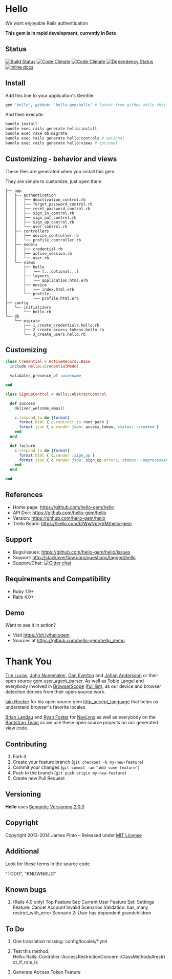 # Hello

We want enjoyable Rails authentication

__This gem is in rapid development, currently in Beta__




## Status

[![Build Status](https://travis-ci.org/hello-gem/hello.svg?branch=master)](https://travis-ci.org/hello-gem/hello) [![Code Climate](https://codeclimate.com/github/hello-gem/hello.png)](https://codeclimate.com/github/hello-gem/hello) [![Code Climate](https://codeclimate.com/github/hello-gem/hello/coverage.png)](https://codeclimate.com/github/hello-gem/hello) [![Dependency Status](https://gemnasium.com/hello-gem/hello.svg)](https://gemnasium.com/hello-gem/hello) [![Inline docs](http://inch-ci.org/github/hello-gem/hello.png?branch=master)](http://inch-ci.org/github/hello-gem/hello)






## Install

Add this line to your application's Gemfile:

```ruby
gem 'hello', github: 'hello-gem/hello' # latest from github while this gem is in rapid development
```

And then execute:

```bash
bundle install
bundle exec rails generate hello:install
bundle exec rake db:migrate
bundle exec rails generate hello:controls # optional
bundle exec rails generate hello:views # optional
```

## Customizing - behavior and views

These files are generated when you install this gem.

They are simple to customize, just open them.

    ├── app
    │   ├── authentication
    │   │   ├── deactivation_control.rb
    │   │   ├── forgot_password_control.rb
    │   │   ├── reset_password_control.rb
    │   │   ├── sign_in_control.rb
    │   │   ├── sign_out_control.rb
    │   │   ├── sign_up_control.rb
    │   │   └── user_control.rb
    │   ├── controllers
    │   │   ├── novice_controller.rb
    │   │   └── profile_controller.rb
    │   ├── models
    │   │   ├── credential.rb
    │   │   ├── active_session.rb
    │   │   └── user.rb
    │   └── views
    │       ├── hello
    │       │   └── [...optional...]
    │       ├── layouts
    │       │   └── application.html.erb
    │       ├── novice
    │       │   └── index.html.erb
    │       └── profile
    │           └── profile.html.erb
    ├── config
    │   └── initializers
    │       └── hello.rb
    └── db
        └── migrate
            ├── 1_create_credentials.hello.rb
            ├── 2_create_access_tokens.hello.rb
            └── 3_create_users.hello.rb








## Customizing

```ruby
class Credential < ActiveRecord::Base
  include Hello::CredentialModel

  validates_presence_of :username

end

class SignUpControl < Hello::AbstractControl

  def success
    deliver_welcome_email!

    c.respond_to do |format|
      format.html { c.redirect_to root_path }
      format.json { c.render json: access_token, status: :created }
    end
  end

  def failure
    c.respond_to do |format|
      format.html { c.render :sign_up }
      format.json { c.render json: sign_up.errors, status: :unprocessable_entity }
    end
  end

end
```







## References

* Home page: https://github.com/hello-gem/hello
* API Doc: https://github.com/hello-gem/hello
* Version: https://github.com/hello-gem/hello
* Trello Board: https://trello.com/b/WwNptyVM/hello-gem

## Support

* Bugs/Issues: https://github.com/hello-gem/hello/issues
* Support: http://stackoverflow.com/questions/tagged/hello
* Support/Chat: [![Gitter chat](https://badges.gitter.im/hello-gem/hello.png)](https://gitter.im/hello-gem/hello)

## Requirements and Compatibility

* Ruby 1.9+
* Rails 4.0+

## Demo

Want to see it in action?

* Visit https://bit.ly/hellogem
* Sources at https://github.com/hello-gem/hello_demo







# Thank You

[Tim Lucas](https://github.com/toolmantim), [John Nunemaker](https://github.com/jnunemaker), [Dan Everton](https://github.com/deverton) and [Johan Andersson](https://github.com/rejeep) or their open source gem [user_agent_parser](https://github.com/toolmantim/user_agent_parser). As well as [Tobie Langel](https://github.com/tobie) and everybody involved in [BrowserScope](http://www.browserscope.org/) ([full list](https://code.google.com/p/browserscope/people/list)), as our device and browser detection derives from their open-source work.

[Iain Hecker](https://github.com/iain) for his open source gem [http_accept_language](https://github.com/iain/http_accept_language) that helps us understand browser's favorite locales.

[Brian Landau](https://github.com/brianjlandau) and [Ryan Foster](https://github.com/fosome) for [NavLynx](https://github.com/vigetlabs/nav_lynx) as well as everybody on the [Bootstrap Team](https://github.com/orgs/twbs/people) as we use these open source projects on our generated view code.




## Contributing

1. Fork it
2. Create your feature branch (`git checkout -b my-new-feature`)
3. Commit your changes (`git commit -am 'Add some feature'`)
4. Push to the branch (`git push origin my-new-feature`)
5. Create new Pull Request

## Versioning

__Hello__ uses [Semantic Versioning 2.0.0](http://semver.org)

## Copyright

Copyright 2013-2014 James Pinto – Released under [MIT License](http://www.opensource.org/licenses/MIT)


## Additional

Look for these terms in the source code

"TODO", "KNOWNBUG"

## Known bugs

  1. (Rails 4.0 only) Top Feature Set: Current User Feature Set: Settings Feature: Cancel Account Invalid Scenarios Validation: has_many restrict_with_error Scenario 2: User has dependent grandchildren

## To Do

  1. One translation missing: config/locales/*.yml

  2. Test this method: Hello::Rails::Controller::AccessRestrictionConcern::ClassMethods#restrict_if_role_is

  3. Generate Access Token Feature

